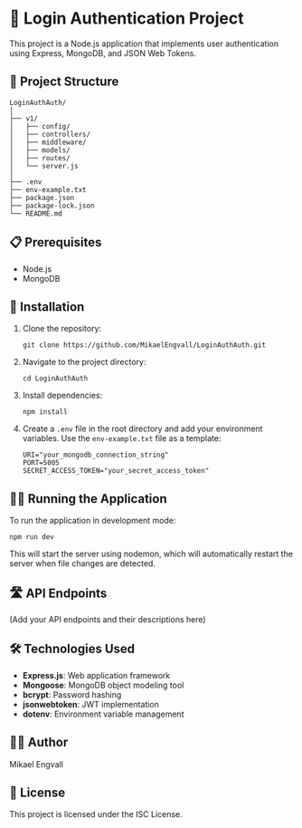 # 🔐 Login Authentication Project

This project is a Node.js application that implements user authentication using Express, MongoDB, and JSON Web Tokens.

## 📁 Project Structure

```
LoginAuthAuth/
│
├── v1/
│   ├── config/
│   ├── controllers/
│   ├── middleware/
│   ├── models/
│   ├── routes/
│   └── server.js
│
├── .env
├── env-example.txt
├── package.json
├── package-lock.json
└── README.md
```

## 📋 Prerequisites

- Node.js
- MongoDB

## 🚀 Installation

1. Clone the repository:
   ```
   git clone https://github.com/MikaelEngvall/LoginAuthAuth.git
   ```

2. Navigate to the project directory:
   ```
   cd LoginAuthAuth
   ```

3. Install dependencies:
   ```
   npm install
   ```

4. Create a `.env` file in the root directory and add your environment variables. Use the `env-example.txt` file as a template:
   ```
   URI="your_mongodb_connection_string"
   PORT=5005
   SECRET_ACCESS_TOKEN="your_secret_access_token"
   ```

## 🏃‍♂️ Running the Application

To run the application in development mode:

```
npm run dev
```

This will start the server using nodemon, which will automatically restart the server when file changes are detected.

## 🛣️ API Endpoints

(Add your API endpoints and their descriptions here)

## 🛠️ Technologies Used

- **Express.js**: Web application framework
- **Mongoose**: MongoDB object modeling tool
- **bcrypt**: Password hashing
- **jsonwebtoken**: JWT implementation
- **dotenv**: Environment variable management

## 👨‍💻 Author

Mikael Engvall

## 📄 License

This project is licensed under the ISC License.
